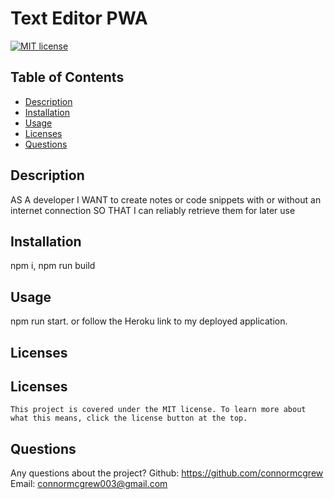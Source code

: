 # Text Editor PWA
  [![MIT license](https://img.shields.io/badge/License-MIT-yellow.svg)](https://lbesson.mit-license.org/)
  ## Table of Contents
  * [Description](#description)
  * [Installation](#installation)
  * [Usage](#usage)
  * [Licenses](#licenses)
  * [Questions](#questions)



  ## Description <a name="description"></a>
AS A developer
I WANT to create notes or code snippets with or without an internet connection
SO THAT I can reliably retrieve them for later use

## Installation <a name="installation"></a>
npm i, npm run build
## Usage <a name="usage"></a>
npm run start. or follow the Heroku link to my deployed application.
## Licenses <a name="licenses"></a>
  ## Licenses
    This project is covered under the MIT license. To learn more about what this means, click the license button at the top.
## Questions <a name="questions"></a>
Any questions about the project?
Github: https://github.com/connormcgrew
Email: connormcgrew003@gmail.com